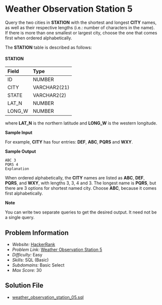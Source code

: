 # Weather Observation Station 5

Query the two cities in **STATION** with the shortest and longest **CITY** names, as well as their respective lengths (i.e.: number of characters in the name). If there is more than one smallest or largest city, choose the one that comes first when ordered alphabetically.

The **STATION** table is described as follows:

#### STATION

| Field     | Type          |
|:----------|:--------------|
| ID        | NUMBER        |
| CITY      | VARCHAR2(21)  |
| STATE     | VARCHAR2(2)   |
| LAT_N     | NUMBER        |
| LONG_W    | NUMBER        |

where **LAT_N** is the northern latitude and **LONG_W** is the western longitude.

**Sample Input**

For example, **CITY** has four entries: **DEF**, **ABC**, **PQRS** and **WXY**.

**Sample Output**

```
ABC 3
PQRS 4
Explanation
```

When ordered alphabetically, the **CITY** names are listed as **ABC**, **DEF**, **PQRS**, and **WXY**, with lengths 3, 3, 4 and 3. The longest name is **PQRS**, but there are 3 options for shortest named city. Choose **ABC**, because it comes first alphabetically.

**Note**

You can write two separate queries to get the desired output. It need not be a single query.

## Problem Information

- *Website:* [HackerRank](https://www.hackerrank.com/)
- *Problem Link:* [Weather Observation Station 5](https://www.hackerrank.com/challenges/weather-observation-station-5/problem)
- *Difficulty:* Easy
- *Skills:* SQL (Basic)
- *Subdomains:* Basic Select
- *Max Score:* 30

## Solution File

- [weather_observation_station_05.sql]()